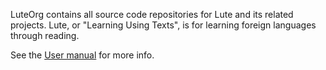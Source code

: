 LuteOrg contains all source code repositories for Lute and its related projects.  Lute, or "Learning Using Texts", is for learning foreign languages through reading.

See the [User manual](https://luteorg.github.io/lute-manual/) for more info.
